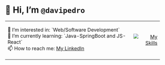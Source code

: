 # 👋 Hi, I’m `@davipedro`

<table style="width: 100%;" border="0" cellspacing="0" cellpadding="0">
  <tr>
    <td>
      <p align="left">
        👀 I’m interested in: `Web/Software Development`<br>
        🌱 I’m currently learning: `Java-SpringBoot and JS-React`<br>
        📫 How to reach me: <a href="https://www.linkedin.com/in/davipedros/">My LinkedIn</a>
      </p>
    </td>
    <td align="right">
      <a href="https://skillicons.dev">
        <img src="https://skillicons.dev/icons?i=java,spring,maven,idea,js,react,html,css,vscode,mysql,postgres,postman,docker,git,bash,aws&theme=dark&perline=4" alt="My Skills" />
      </a>
    </td>
  </tr>
</table>

<!---
davipedro/davipedro is a ✨ special ✨ repository because its `README.md` (this file) appears on your GitHub profile.
You can click the Preview link to take a look at your changes.
--->
